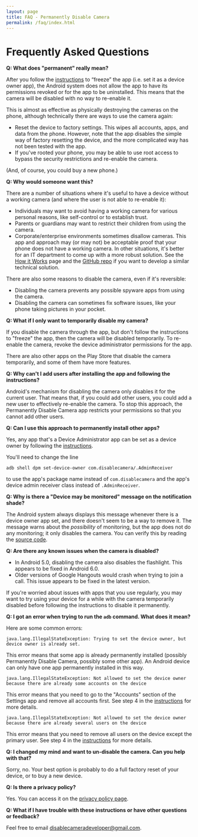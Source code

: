 ```yaml
---
layout: page
title: FAQ - Permanently Disable Camera
permalink: /faq/index.html
---
```


# Frequently Asked Questions

**Q: What does "permanent" really mean?**

After you follow the [instructions](/) to “freeze” the app (i.e. set it as a
device owner app), the Android system does not allow the app to have its
permissions revoked or for the app to be uninstalled. This means that the camera
will be disabled with no way to re-enable it.

This is almost as effective as physically destroying the cameras on the phone,
although technically there are ways to use the camera again:

* Reset the device to factory settings. This wipes all accounts, apps, and data
  from the phone. However, note that the app disables the simple way of factory
  resetting the device, and the more complicated way has not been tested with
  the app.
* If you've rooted your phone, you may be able to use root access to bypass the
  security restrictions and re-enable the camera.

(And, of course, you could buy a new phone.)

**Q: Why would someone want this?**

There are a number of situations where it's useful to have a device without a
working camera (and where the user is not able to re-enable it):

* Individuals may want to avoid having a working camera for various personal
  reasons, like self-control or to establish trust.
* Parents or guardians may want to restrict their children from using the
  camera.
* Corporate/enterprise environments sometimes disallow cameras. This app and
  approach may (or may not) be acceptable proof that your phone does not have a
  working camera. In other situations, it's better for an IT department to come
  up with a more robust solution. See the
  [How it Works](/howitworks) page and the
  [GitHub repo](https://github.com/disablecamera/disablecamera) if you want to
  develop a similar technical solution.

There are also some reasons to disable the camera, even if it's reversible:

* Disabling the camera prevents any possible spyware apps from using the camera.
* Disabling the camera can sometimes fix software issues, like your phone taking
  pictures in your pocket.

**Q: What if I only want to temporarily disable my camera?**

If you disable the camera through the app, but don't follow the instructions to
"freeze" the app, then the camera will be disabled temporarily. To re-enable the
camera, revoke the device administrator permissions for the app.

There are also other apps on the Play Store that disable the camera temporarily,
and some of them have more features.

**Q: Why can't I add users after installing the app and following the
instructions?**

Android's mechanism for disabling the camera only disables it for the current
user. That means that, if you could add other users, you could add a new user to
effectively re-enable the camera. To stop this approach, the Permanently Disable
Camera app restricts your permissions so that you cannot add other users.

**Q: Can I use this approach to permanently install other apps?**

Yes, any app that's a Device Administrator app can be set as a device owner
by following the [instructions](/).

You'll need to change the line

~~~
adb shell dpm set-device-owner com.disablecamera/.AdminReceiver
~~~

to use the app's package name instead of `com.disablecamera` and the app's
device admin receiver class instead of `.AdminReceiver`.

**Q: Why is there a "Device may be monitored" message on the notification
shade?**

The Android system always displays this message whenever there is a device owner
app set, and there doesn't seem to be a way to remove it. The message warns
about the *possibility* of monitoring, but the app does not do any monitoring;
it only disables the camera. You can verify this by reading the
[source code](https://github.com/disablecamera/disablecamera).

**Q: Are there any known issues when the camera is disabled?**

* In Android 5.0, disabling the camera also disables the flashlight. This
  appears to be fixed in Android 6.0.
* Older versions of Google Hangouts would crash when trying to join a call. This
  issue appears to be fixed in the latest version.

If you're worried about issues with apps that you use regularly, you may want to
try using your device for a while with the camera temporarily disabled before
following the instructions to disable it permanently.

**Q: I got an error when trying to run the `adb` command. What does it mean?**

Here are some common errors:

`java.lang.IllegalStateException: Trying to set the device owner, but device owner is already set.`

This error means that some app is already permanently installed (possibly
Permanently Disable Camera, possibly some other app). An Android device can only
have one app permanently installed in this way.

`java.lang.IllegalStateException: Not allowed to set the device owner because there are already some accounts on the device`

This error means that you need to go to the "Accounts" section of the Settings
app and remove all accounts first. See step 4 in the [instructions](/) for more
details.

`java.lang.IllegalStateException: Not allowed to set the device owner because there are already several users on the device`

This error means that you need to remove all users on the device except the
primary user. See step 4 in the [instructions](/) for more details.

**Q: I changed my mind and want to un-disable the camera. Can you help with
that?**

Sorry, no. Your best option is probably to do a full factory reset of your
device, or to buy a new device.

**Q: Is there a privacy policy?**

Yes. You can access it on the [privacy policy page](/privacy).

**Q: What if I have trouble with these instructions or have other questions or
feedback?**

Feel free to email [disablecameradeveloper@gmail.com](mailto:disablecameradeveloper@gmail.com).